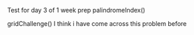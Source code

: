 Test for day 3 of 1 week prep
palindromeIndex()

<!-- Day 4 -->
gridChallenge() 
I think i have come across this problem before